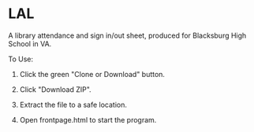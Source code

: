 # LAL
A library attendance and sign in/out sheet, produced for Blacksburg High School in VA.

To Use:

1. Click the green "Clone or Download" button.

2. Click "Download ZIP".

3. Extract the file to a safe location.

4. Open frontpage.html to start the program.
